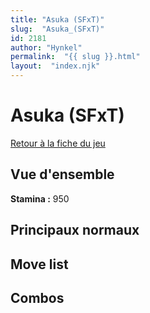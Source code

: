 ```yaml
---
title: "Asuka (SFxT)"
slug:  "Asuka_(SFxT)"
id: 2181
author: "Hynkel"
permalink:  "{{ slug }}.html"
layout:  "index.njk"
---
```


# Asuka (SFxT)

[Retour à la fiche du jeu](Street_Fighter_x_Tekken "wikilink")

## Vue d'ensemble

**Stamina :** 950

## Principaux normaux

## Move list

## Combos
